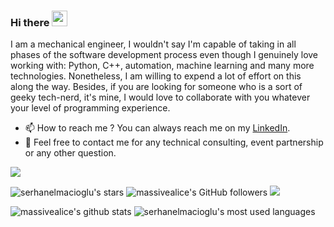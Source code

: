 ### Hi there <img src="https://media.giphy.com/media/hvRJCLFzcasrR4ia7z/giphy.gif" width="25px">
I am a mechanical engineer, I wouldn't say I'm capable of taking in all phases of the software development process even though I genuinely love working with: Python, C++, automation, machine learning and many more technologies. Nonetheless, I am willing to expend a lot of effort on this along the way. Besides, if you are looking for someone who is a sort of geeky tech-nerd, it's mine, I would love to collaborate with you whatever your level of programming experience.

- 📫 How to reach me ? You can always reach me on my [LinkedIn](https://www.linkedin.com/in/serhanbaranelmacioglu/).
- 💬 Feel free to contact me for any technical consulting, event partnership or any other question.

[![](https://img.shields.io/badge/linkedin-%230077B5.svg?&style=for-the-badge&logo=linkedin&logoColor=white)](https://www.linkedin.com/in/serhanbaranelmacioglu)

![serhanelmacioglu's stars](https://img.shields.io/github/stars/serhanelmacioglu?style=social)
![massivealice's GitHub followers](https://img.shields.io/github/followers/serhanelmacioglu?style=social)
<a href="https://github.com/serhanelmacioglu/github-profile-views-counter">
    <img src="https://komarev.com/ghpvc/?username=serhanelmacioglu">
</a>

![massivealice's github stats](https://github-readme-stats.vercel.app/api?username=serhanelmacioglu)
![serhanelmacioglu's most used languages](https://github-readme-stats.vercel.app/api/top-langs/?username=serhanelmacioglu&layout=compact&hide=html)
